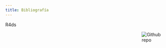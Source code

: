 ```yaml
---
title: Bibliografía
---
```


R4ds

<img src="https://d33wubrfki0l68.cloudfront.net/b88ef926a004b0fce72b2526b0b5c4413666a4cb/24a30/cover.png" style="max-width:15%;min-width:40px;float:right;" alt="Github repo" />

